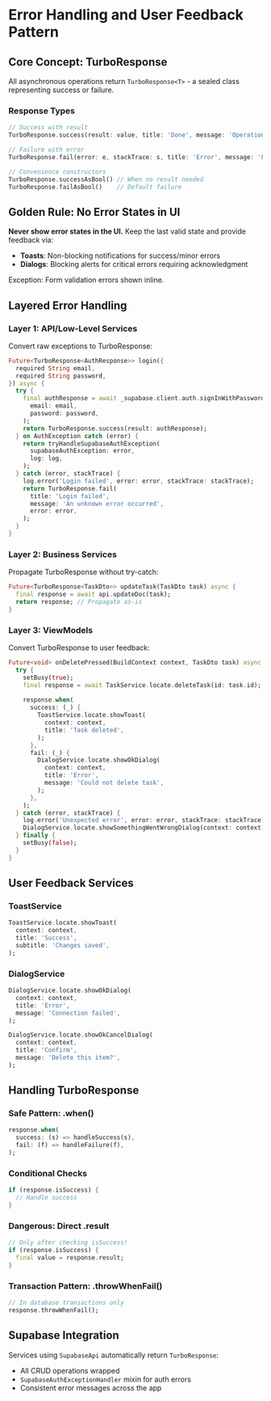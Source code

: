 # Error Handling and User Feedback Pattern

## Core Concept: TurboResponse

All asynchronous operations return `TurboResponse<T>` - a sealed class representing success or failure.

### Response Types
```dart
// Success with result
TurboResponse.success(result: value, title: 'Done', message: 'Operation completed')

// Failure with error
TurboResponse.fail(error: e, stackTrace: s, title: 'Error', message: 'Failed')

// Convenience constructors
TurboResponse.successAsBool() // When no result needed
TurboResponse.failAsBool()    // Default failure
```

## Golden Rule: No Error States in UI

**Never show error states in the UI.** Keep the last valid state and provide feedback via:
- **Toasts**: Non-blocking notifications for success/minor errors
- **Dialogs**: Blocking alerts for critical errors requiring acknowledgment

Exception: Form validation errors shown inline.

## Layered Error Handling

### Layer 1: API/Low-Level Services
Convert raw exceptions to TurboResponse:

```dart
Future<TurboResponse<AuthResponse>> login({
  required String email,
  required String password,
}) async {
  try {
    final authResponse = await _supabase.client.auth.signInWithPassword(
      email: email,
      password: password,
    );
    return TurboResponse.success(result: authResponse);
  } on AuthException catch (error) {
    return tryHandleSupabaseAuthException(
      supabaseAuthException: error,
      log: log,
    );
  } catch (error, stackTrace) {
    log.error('Login failed', error: error, stackTrace: stackTrace);
    return TurboResponse.fail(
      title: 'Login failed',
      message: 'An unknown error occurred',
      error: error,
    );
  }
}
```

### Layer 2: Business Services
Propagate TurboResponse without try-catch:

```dart
Future<TurboResponse<TaskDto>> updateTask(TaskDto task) async {
  final response = await api.updateDoc(task);
  return response; // Propagate as-is
}
```

### Layer 3: ViewModels
Convert TurboResponse to user feedback:

```dart
Future<void> onDeletePressed(BuildContext context, TaskDto task) async {
  try {
    setBusy(true);
    final response = await TaskService.locate.deleteTask(id: task.id);
    
    response.when(
      success: (_) {
        ToastService.locate.showToast(
          context: context,
          title: 'Task deleted',
        );
      },
      fail: (_) {
        DialogService.locate.showOkDialog(
          context: context,
          title: 'Error',
          message: 'Could not delete task',
        );
      },
    );
  } catch (error, stackTrace) {
    log.error('Unexpected error', error: error, stackTrace: stackTrace);
    DialogService.locate.showSomethingWentWrongDialog(context: context);
  } finally {
    setBusy(false);
  }
}
```

## User Feedback Services

### ToastService
```dart
ToastService.locate.showToast(
  context: context,
  title: 'Success',
  subtitle: 'Changes saved',
);
```

### DialogService
```dart
DialogService.locate.showOkDialog(
  context: context,
  title: 'Error',
  message: 'Connection failed',
);

DialogService.locate.showOkCancelDialog(
  context: context,
  title: 'Confirm',
  message: 'Delete this item?',
);
```

## Handling TurboResponse

### Safe Pattern: .when()
```dart
response.when(
  success: (s) => handleSuccess(s),
  fail: (f) => handleFailure(f),
);
```

### Conditional Checks
```dart
if (response.isSuccess) {
  // Handle success
}
```

### Dangerous: Direct .result
```dart
// Only after checking isSuccess!
if (response.isSuccess) {
  final value = response.result;
}
```

### Transaction Pattern: .throwWhenFail()
```dart
// In database transactions only
response.throwWhenFail();
```

## Supabase Integration

Services using `SupabaseApi` automatically return `TurboResponse`:
- All CRUD operations wrapped
- `SupabaseAuthExceptionHandler` mixin for auth errors
- Consistent error messages across the app